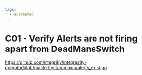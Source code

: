 ```yaml
---
tags:
  - automated
---
```


# C01 - Verify Alerts are not firing apart from DeadMansSwitch

https://github.com/integr8ly/integreatly-operator/blob/master/test/common/alerts_exist.go
